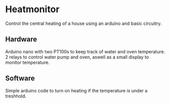# Heatmonitor
Control the central heating of a house using an arduino and basic circuitry.

## Hardware
Arduino nano with two PT100s to keep track of water and oven temperature.
2 relays to control water pump and oven, aswell as a small display to monitor temperature.

## Software
Simple arduino code to turn on heating if the temperature is under a treshhold.

